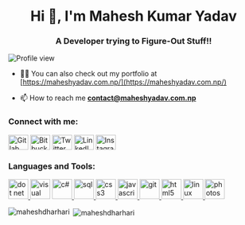 <!--[![MasterHead](https://media-exp3.licdn.com/dms/image/C4E16AQGDLURwP-MxHQ/profile-displaybackgroundimage-shrink_350_1400/0/1624432677770?e=1631750400&v=beta&t=0LohX99JFWfYQy8ZEmLiw3vcqpkR56mig0tvJ7gfNOM)](https://khushboogoel01.github.io)-->
<h1 align="center">Hi 👋, I'm Mahesh Kumar Yadav</h1>
<h3 align="center">A Developer trying to Figure-Out Stuff!!</h3>
<p align="left"> <img src="https://komarev.com/ghpvc/?username=maheshdharhari&label=Profile%20views&color=129e00&style=plastic" alt="Profile view" /> </p>
<!--<img align="right" alt="Coding" width="400" src="https://cdn.dribbble.com/users/2646423/screenshots/5507196/computer.gif">-->

- 👨‍💻 You can also check out my portfolio at [https://maheshyadav.com.np/](https://maheshyadav.com.np/)

- 📫 How to reach me **contact@maheshyadav.com.np**

<h3 align="left">Connect with me:</h3>
<p align="left">
  <a href="https://gitlab.com/maheshdharhari" target="blank"><img align="center" src="https://cdn.jsdelivr.net/gh/devicons/devicon/icons/gitlab/gitlab-original.svg" alt="Gitlab" height="30" width="40" /></a>
<a href="https://bitbucket.com/maheshdharhari" target="blank"><img align="center" src="https://cdn.jsdelivr.net/gh/devicons/devicon/icons/bitbucket/bitbucket-original-wordmark.svg" alt="Bitbucket" height="30" width="40" /></a>
<a href="https://twitter.com/maheshdharhari" target="blank"><img align="center" src="https://cdn.jsdelivr.net/npm/simple-icons@3.0.1/icons/twitter.svg" alt="Twitter" height="30" width="40" /></a>
<a href="https://linkedin.com/in/maheshdharhari" target="blank"><img align="center" src="https://cdn.jsdelivr.net/npm/simple-icons@3.0.1/icons/linkedin.svg" alt="LinkedIn" height="30" width="40" /></a>
<a href="https://instagram.com/maheshdharhari" target="blank"><img align="center" src="https://cdn.jsdelivr.net/npm/simple-icons@3.0.1/icons/instagram.svg" alt="Instagram" height="30" width="40" /></a>
</p>

<h3 align="left">Languages and Tools:</h3>
<p align="left"> <a href="# target="_blank"> <img src="https://cdn.jsdelivr.net/gh/devicons/devicon/icons/dot-net/dot-net-plain-wordmark.svg" alt="dot net" width="40" height="40"/> <a href="# target="_blank"> <img src="https://cdn.jsdelivr.net/gh/devicons/devicon/icons/visualstudio/visualstudio-plain.svg" alt="visual studio" width="40" height="40"/></a> <a href="# target="_blank"> <img src="https://cdn.jsdelivr.net/gh/devicons/devicon/icons/csharp/csharp-original.svg" alt="c#" width="40" height="40"/> </a>
  <a href="# target="_blank"> <img src="https://cdn.jsdelivr.net/gh/devicons/devicon/icons/microsoftsqlserver/microsoftsqlserver-plain-wordmark.svg" alt="sql" width="40" height="40"/> </a><a href="https://www.w3schools.com/css/" target="_blank"> <img src="https://cdn.jsdelivr.net/gh/devicons/devicon/icons/css3/css3-plain-wordmark.svg" alt="css3" width="40" height="40"/> </a><a href="#" target="_blank"> <img src="https://cdn.jsdelivr.net/gh/devicons/devicon/icons/javascript/javascript-original.svg" alt="javascript" width="40" height="40"/> </a> </a> <a href="https://git-scm.com/" target="_blank"> <img src="https://www.vectorlogo.zone/logos/git-scm/git-scm-icon.svg" alt="git" width="40" height="40"/> </a> <a href="https://www.w3.org/html/" target="_blank"> <img src="https://cdn.jsdelivr.net/gh/devicons/devicon/icons/html5/html5-plain-wordmark.svg" alt="html5" width="40" height="40"/> </a> <a href="https://www.linux.org/" target="_blank"> <img src="https://cdn.jsdelivr.net/gh/devicons/devicon/icons/linux/linux-original.svg" alt="linux" width="40" height="40"/> </a> <a href="https://www.photoshop.com/en" target="_blank"> <img src="https://cdn.jsdelivr.net/gh/devicons/devicon/icons/photoshop/photoshop-plain.svg" alt="photoshop" width="40" height="40"/> </a> </p>

<p><img align="left" src="https://github-readme-stats.vercel.app/api/top-langs?username=maheshdharhari&show_icons=true&locale=en&layout=compact" alt="maheshdharhari" /></p>

<p>&nbsp;<img align="center" src="https://github-readme-stats.vercel.app/api?username=maheshdharhari&show_icons=true&locale=en" alt="maheshdharhari" /></p>





